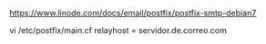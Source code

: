 https://www.linode.com/docs/email/postfix/postfix-smtp-debian7

vi /etc/postfix/main.cf
relayhost = servidor.de.correo.com

